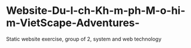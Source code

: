# Website-Du-l-ch-Kh-m-ph-M-o-hi-m-VietScape-Adventures-
Static website exercise, group of 2, system and web technology
